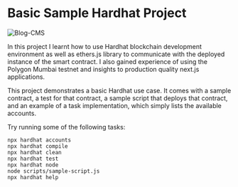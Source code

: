 # Basic Sample Hardhat Project

![Blog-CMS](https://user-images.githubusercontent.com/79961524/165349615-4bef536f-e45f-46bc-9255-e821cb71b2d5.png)

In this project I learnt how to use Hardhat blockchain development environment as well as ethers.js library to communicate with the deployed instance of the smart contract. I also gained experience of using the Polygon Mumbai testnet and insights to production quality next.js applications.

This project demonstrates a basic Hardhat use case. It comes with a sample contract, a test for that contract, a sample script that deploys that contract, and an example of a task implementation, which simply lists the available accounts.

Try running some of the following tasks:

```shell
npx hardhat accounts
npx hardhat compile
npx hardhat clean
npx hardhat test
npx hardhat node
node scripts/sample-script.js
npx hardhat help
```
